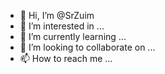 - 👋 Hi, I’m @SrZuim
- 👀 I’m interested in ...
- 🌱 I’m currently learning ...
- 💞️ I’m looking to collaborate on ...
- 📫 How to reach me ...

<!---
SrZuim/SrZuim is a ✨ special ✨ repository because its `README.md` (this file) appears on your GitHub profile.
You can click the Preview link to take a look at your changes.
--->
